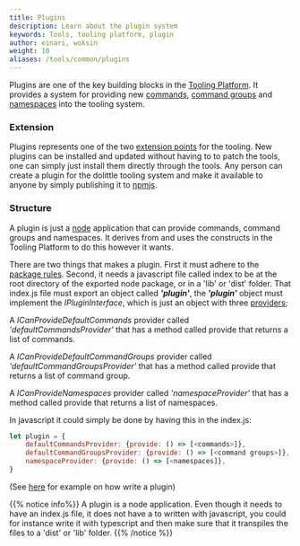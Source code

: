 ```yaml
---
title: Plugins
description: Learn about the plugin system
keywords: Tools, tooling platform, plugin
author: einari, woksin
weight: 10
aliases: /tools/common/plugins
---
```


Plugins are one of the key building blocks in the [Tooling Platform](../). It provides a system for providing new [commands](../commands/command), [command groups](../commands/command_group) and [namespaces](../commands/namespace) into the tooling system.

### Extension
Plugins represents one of the two [extension points](../packages) for the tooling. New plugins can be installed and  updated without having to to patch the tools, one can simply just install them directly through the tools. 
Any person can create a plugin for the dolittle tooling system and make it available to anyone by simply publishing it to [npmjs](https://www.npmjs.com).


### Structure
A plugin is just a [node](https://www.nodejs.org) application that can provide commands, command groups and namespaces. It derives from and uses the constructs in the Tooling Platform to do this however it wants.

There are two things that makes a plugin. First it must adhere to the [package rules](./package). Second, it needs a javascript file called index to be at the root directory of the exported node package, or in a 'lib' or 'dist' folder.
That index.js file must export an object called ***'plugin'***, the ***'plugin'*** object must implement the *IPluginInterface*, which is just an object with three [providers](../commands/providing_system);

A *ICanProvideDefaultCommands* provider called *'defaultCommandsProvider'* that has a method called provide that returns a list of commands.

A *ICanProvideDefaultCommandGroups* provider called *'defaultCommandGroupsProvider'* that has a method called provide that returns a list of command group.

A *ICanProvideNamespaces* provider called *'namespaceProvider'* that has a method called provide that returns a list of namespaces.

In javascript it could simply be done by having this in the index.js:

```javascript
let plugin = {
    defaultCommandsProvider: {provide: () => [<commands>]},
    defaultCommandGroupsProvider: {provide: () => [<command groups>]},
    namespaceProvider: {provide: () => [<namespaces]},
}
```
(See [here](https://github.com/dolittle-runtime/Runtime/tree/master/Source/Tooling/Plugin) for example on how write a plugin)

{{% notice info%}}
A plugin is a node application. Even though it needs to have an index.js file, it does not have a to written with javascript, you could for instance write it with typescript and then make sure that it transpiles the files to a 'dist' or 'lib' folder.
{{% /notice %}}
